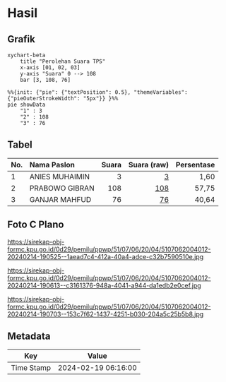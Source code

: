 # Hasil

## Grafik

```mermaid
xychart-beta
    title "Perolehan Suara TPS"
    x-axis [01, 02, 03]
    y-axis "Suara" 0 --> 108
    bar [3, 108, 76]
```

```mermaid
%%{init: {"pie": {"textPosition": 0.5}, "themeVariables": {"pieOuterStrokeWidth": "5px"}} }%%
pie showData
    "1" : 3
    "2" : 108
    "3" : 76
```

## Tabel

| No. | Nama Paslon    | Suara | Suara (raw) | Persentase |
|:--- |:-------------- | -----:| -----------:| ----------:|
| 1   | ANIES MUHAIMIN | 3     | [3][p-1]    | 1,60       |
| 2   | PRABOWO GIBRAN | 108   | [108][p-2]  | 57,75      |
| 3   | GANJAR MAHFUD  | 76    | [76][p-3]   | 40,64      |


[p-1]: https://github.com/gigit-pemilu/pemilu-2024-51-bali/blob/main/pilpres/hitung-suara/sub/51-bali/sub/07-karangasem/sub/06-bebandem/sub/2004-sibetan/sub/012-tps/sub/paslon-1.txt
[p-2]: https://github.com/gigit-pemilu/pemilu-2024-51-bali/blob/main/pilpres/hitung-suara/sub/51-bali/sub/07-karangasem/sub/06-bebandem/sub/2004-sibetan/sub/012-tps/sub/paslon-2.txt
[p-3]: https://github.com/gigit-pemilu/pemilu-2024-51-bali/blob/main/pilpres/hitung-suara/sub/51-bali/sub/07-karangasem/sub/06-bebandem/sub/2004-sibetan/sub/012-tps/sub/paslon-3.txt

## Foto C Plano

https://sirekap-obj-formc.kpu.go.id/0d29/pemilu/ppwp/51/07/06/20/04/5107062004012-20240214-190525--1aead7c4-412a-40a4-adce-c32b7590510e.jpg

https://sirekap-obj-formc.kpu.go.id/0d29/pemilu/ppwp/51/07/06/20/04/5107062004012-20240214-190613--c3161376-948a-4041-a944-da1edb2e0cef.jpg

https://sirekap-obj-formc.kpu.go.id/0d29/pemilu/ppwp/51/07/06/20/04/5107062004012-20240214-190703--153c7f62-1437-4251-b030-204a5c25b5b8.jpg


## Metadata

| Key        | Value               |
| ---------- | ------------------- |
| Time Stamp | 2024-02-19 06:16:00 |



